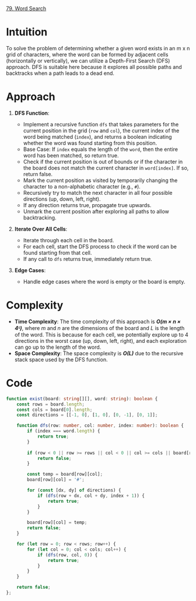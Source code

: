[79. Word Search](https://leetcode.com/problems/word-search/)

# Intuition
To solve the problem of determining whether a given word exists in an m x n grid of characters, where the word can be formed by adjacent cells (horizontally or vertically), we can utilize a Depth-First Search (DFS) approach. DFS is suitable here because it explores all possible paths and backtracks when a path leads to a dead end.

# Approach
1. **DFS Function**:
   - Implement a recursive function `dfs` that takes parameters for the current position in the grid (`row` and `col`), the current index of the word being matched (`index`), and returns a boolean indicating whether the word was found starting from this position.
   - Base Case: If `index` equals the length of the `word`, then the entire word has been matched, so return true.
   - Check if the current position is out of bounds or if the character in the board does not match the current character in `word[index]`. If so, return false.
   - Mark the current position as visited by temporarily changing the character to a non-alphabetic character (e.g., `#`).
   - Recursively try to match the next character in all four possible directions (up, down, left, right).
   - If any direction returns true, propagate true upwards.
   - Unmark the current position after exploring all paths to allow backtracking.

2. **Iterate Over All Cells**:
   - Iterate through each cell in the board.
   - For each cell, start the DFS process to check if the word can be found starting from that cell.
   - If any call to `dfs` returns true, immediately return true.
   
3. **Edge Cases**:
   - Handle edge cases where the word is empty or the board is empty.

# Complexity
- **Time Complexity**: The time complexity of this approach is ***O(m × n × 4ᴸ)***, where *m* and *n* are the dimensions of the board and *L* is the length of the word. This is because for each cell, we potentially explore up to 4 directions in the worst case (up, down, left, right), and each exploration can go up to the length of the word.
- **Space Complexity**: The space complexity is ***O(L)*** due to the recursive stack space used by the DFS function.

# Code
```typescript
function exist(board: string[][], word: string): boolean {
    const rows = board.length;
    const cols = board[0].length;
    const directions = [[-1, 0], [1, 0], [0, -1], [0, 1]];

    function dfs(row: number, col: number, index: number): boolean {
        if (index === word.length) {
            return true;
        }
        
        if (row < 0 || row >= rows || col < 0 || col >= cols || board[row][col] !== word[index]) {
            return false;
        }

        const temp = board[row][col];
        board[row][col] = '#';

        for (const [dx, dy] of directions) {
            if (dfs(row + dx, col + dy, index + 1)) {
                return true;
            }
        }

        board[row][col] = temp;
        return false;
    }

    for (let row = 0; row < rows; row++) {
        for (let col = 0; col < cols; col++) {
            if (dfs(row, col, 0)) {
                return true;
            }
        }
    }

    return false;
};

```
